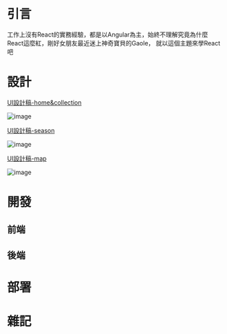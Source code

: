 # 引言
工作上沒有React的實務經驗，都是以Angular為主，始終不理解究竟為什麼React這麼紅，剛好女朋友最近迷上神奇寶貝的Gaole，
就以這個主題來學React吧

# 設計

[UI設計稿-home&collection](https://excalidraw.com/#json=qKsN0dsWsahRlUZ-lEHBW,bZtRrkOTFuG0RaNAeEOxKg)

![image](https://user-images.githubusercontent.com/11459515/163097199-36c48ee5-b5da-4b8e-9665-7aa7cee184fa.png)

[UI設計稿-season](https://excalidraw.com/#json=SDqxNcSV2FVpX1ewMeu22,xeq9kqjBZvZss35qwe1pVQ)

![image](https://user-images.githubusercontent.com/11459515/163097285-2f9b03da-53b9-42d3-b305-f216095105b1.png)

[UI設計稿-map](https://excalidraw.com/#json=ibsN80MqRZ8tf1WEG7h-B,eMNeRDeTGYmJ1XG4P7rscw)

![image](https://user-images.githubusercontent.com/11459515/163097049-d116f700-44ef-4623-aa55-e6b4e246ff0e.png)




# 開發
## 前端
## 後端
# 部署
# 雜記
